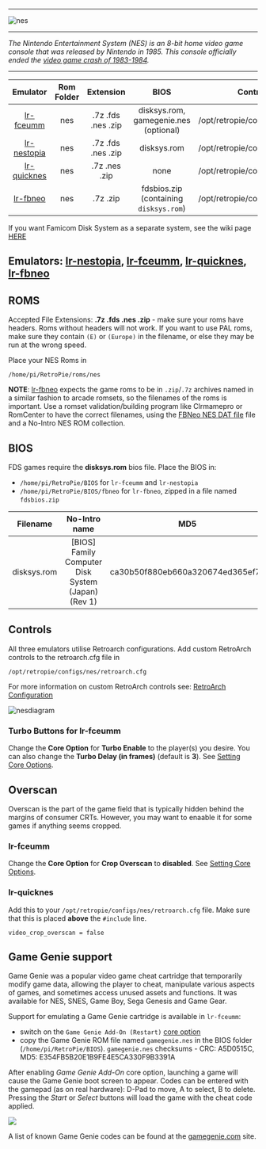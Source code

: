 ***
![nes](https://cloud.githubusercontent.com/assets/10035308/12213379/4a0e517a-b634-11e5-98c4-91cc27549706.png)
***
_The Nintendo Entertainment System (NES) is an 8-bit home video game console that was released by Nintendo in 1985. This console officially ended the [video game crash of 1983-1984](https://en.wikipedia.org/wiki/Video_game_crash_of_1983)._

***

| Emulator | Rom Folder | Extension | BIOS |  Controller Config |
| :---: | :---: | :---: | :---: | :---: |
| [lr-fceumm](https://github.com/libretro/libretro-fceumm) | nes  | .7z .fds .nes .zip | disksys.rom, gamegenie.nes (optional) | /opt/retropie/configs/nes/retroarch.cfg |
| [lr-nestopia](https://github.com/libretro/nestopia) | nes  | .7z .fds .nes .zip | disksys.rom | /opt/retropie/configs/nes/retroarch.cfg |
| [lr-quicknes](https://github.com/libretro/QuickNES_Core) | nes  | .7z .nes .zip | none | /opt/retropie/configs/nes/retroarch.cfg |
| [lr-fbneo](https://github.com/libretro/FBNeo) | nes  | .7z .zip | fdsbios.zip (containing `disksys.rom`) | /opt/retropie/configs/nes/retroarch.cfg |

If you want Famicom Disk System as a separate system, see the wiki page [HERE](Famicom-Disk-System)

## Emulators: [lr-nestopia](https://github.com/libretro/nestopia), [lr-fceumm](https://github.com/libretro/libretro-fceumm), [lr-quicknes](https://github.com/libretro/QuickNES_Core), [lr-fbneo](https://github.com/libretro/FBNeo)

## ROMS

Accepted File Extensions: **.7z .fds .nes .zip** - make sure your roms have headers. Roms without headers will not work. If you want to use PAL roms, make sure they contain `(E)` or `(Europe)` in the filename, or else they may be run at the wrong speed.

Place your NES Roms in
```
/home/pi/RetroPie/roms/nes
```

**NOTE**: [lr-fbneo](lr-fbneo) expects the game roms to be in `.zip`/`.7z` archives named in a similar fashion to arcade romsets, so the filenames of the roms is important. Use a romset validation/building program like Clrmamepro or RomCenter to have the correct filenames, using the [FBNeo NES DAT file](https://github.com/libretro/FBNeo/blob/master/dats/FinalBurn%20Neo%20(ClrMame%20Pro%20XML%2C%20NES%20Games%20only).dat) file and a No-Intro NES ROM collection.

## BIOS

FDS games require the **disksys.rom** bios file. Place the BIOS in:

* `/home/pi/RetroPie/BIOS` for `lr-fceumm` and `lr-nestopia`
* `/home/pi/RetroPie/BIOS/fbneo` for `lr-fbneo`, zipped in a file named `fdsbios.zip`


| Filename | No-Intro name | MD5 | CRC32 | 
| :--: | :--: | :--: | :--: |
| disksys.rom | [BIOS] Family Computer Disk System (Japan) (Rev 1) | ca30b50f880eb660a320674ed365ef7a | 5e607dcf |

## Controls

All three emulators utilise Retroarch configurations. Add custom RetroArch controls to the retroarch.cfg file in

```shell
/opt/retropie/configs/nes/retroarch.cfg
```
For more information on custom RetroArch controls see: [RetroArch Configuration](RetroArch-Configuration)

![nesdiagram](https://cloud.githubusercontent.com/assets/10035308/8245062/4f0c5b8e-15e6-11e5-9255-b920543518d6.png)

### Turbo Buttons for lr-fceumm

Change the **Core Option** for **Turbo Enable** to the player(s) you desire. You can also change the **Turbo Delay (in frames)** (default is **3**). See [Setting Core Options](RetroArch-Core-Options#setting-core-options).

## Overscan

Overscan is the part of the game field that is typically hidden behind the margins of consumer CRTs. However, you may want to enaable it for some games if anything seems cropped.

### lr-fceumm

Change the **Core Option** for **Crop Overscan** to **disabled**. See [Setting Core Options](RetroArch-Core-Options#setting-core-options).

### lr-quicknes

Add this to your `/opt/retropie/configs/nes/retroarch.cfg` file. Make sure that this is placed **above** the `#include` line.

```
video_crop_overscan = false
```

## Game Genie support

Game Genie was a popular video game cheat cartridge that temporarily modify game data, allowing the player to cheat, manipulate various aspects of games, and sometimes access unused assets and functions. It was available for NES, SNES, Game Boy, Sega Genesis and Game Gear.

Support for emulating a Game Genie cartridge is available in `lr-fceumm`:

* switch on the `Game Genie Add-On (Restart)` [core option](RetroArch-Core-Options)
* copy the Game Genie ROM file named `gamegenie.nes` in the BIOS folder (`/home/pi/RetroPie/BIOS`).
    `gamegenie.nes` checksums - CRC: A5D0515C, MD5: E354FB5B20E1B9FE4E5CA330F9B3391A

After enabling _Game Genie Add-On_ core option, launching a game will cause the Game Genie boot screen to appear. Codes can be entered with the gamepad (as on real hardware): D-Pad to move, A to select, B to delete. Pressing the _Start_ or _Select_ buttons will load the game with the cheat code applied.

![](https://user-images.githubusercontent.com/38211560/138304680-7e433cfb-520f-47c3-8df4-26b62700b704.png)

A list of known Game Genie codes can be found at the [gamegenie.com](https://www.gamegenie.com/cheats/gamegenie/nes/index.html) site.
